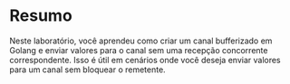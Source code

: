 # Resumo

Neste laboratório, você aprendeu como criar um canal bufferizado em Golang e enviar valores para o canal sem uma recepção concorrente correspondente. Isso é útil em cenários onde você deseja enviar valores para um canal sem bloquear o remetente.
